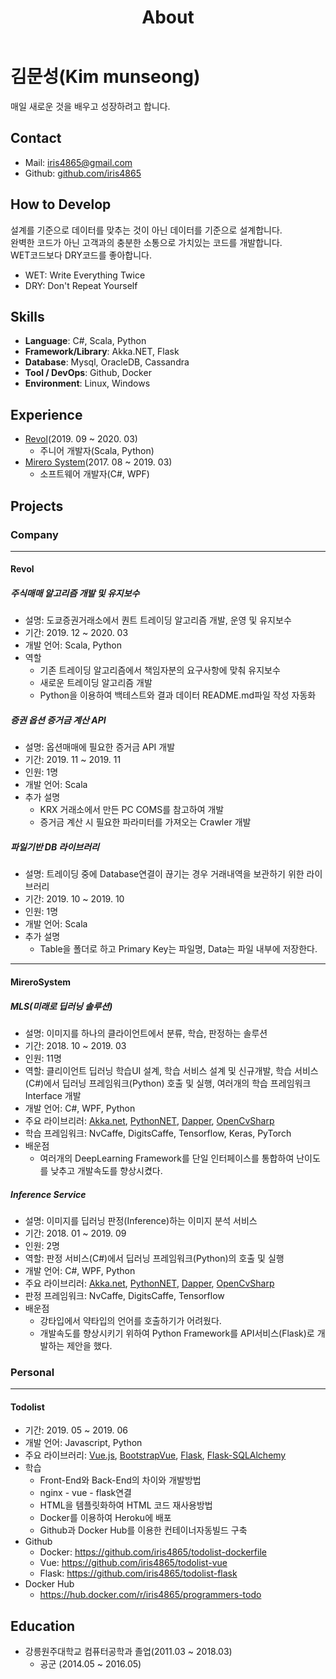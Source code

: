 ﻿---
layout: about
title: About
menu: true
order: 10
---

# 김문성(Kim munseong)
매일 새로운 것을 배우고 성장하려고 합니다.

## Contact
- Mail: iris4865@gmail.com
- Github: [github.com/iris4865](https://github.com/iris4865)


## How to Develop
설계를 기준으로 데이터를 맞추는 것이 아닌 데이터를 기준으로 설계합니다.  
완벽한 코드가 아닌 고객과의 충분한 소통으로 가치있는 코드를 개발합니다.  
WET코드보다 DRY코드를 좋아합니다.
- WET: Write Everything Twice
- DRY: Don't Repeat Yourself


## Skills
- **Language**: C#, Scala, Python
- **Framework/Library**: Akka.NET, Flask
- **Database**: Mysql, OracleDB, Cassandra
- **Tool / DevOps**: Github, Docker
- **Environment**: Linux, Windows


## Experience
- [Revol](https://revol.io/home)(2019. 09 ~ 2020. 03)
  - 주니어 개발자(Scala, Python)
- [Mirero System](http://www.mirero.co.kr/)(2017. 08 ~ 2019. 03)
  - 소프트웨어 개발자(C#, WPF)


## Projects
### Company
---
#### Revol
##### 주식매매 알고리즘 개발 및 유지보수
- 설명: 도쿄증권거래소에서 퀀트 트레이딩 알고리즘 개발, 운영 및 유지보수
- 기간: 2019. 12 ~ 2020. 03
- 개발 언어: Scala, Python
- 역할
  - 기존 트레이딩 알고리즘에서 책임자분의 요구사항에 맞춰 유지보수
  - 새로운 트레이딩 알고리즘 개발
  - Python을 이용하여 백테스트와 결과 데이터 README.md파일 작성 자동화

##### 증권 옵션 증거금 계산 API
- 설명: 옵션매매에 필요한 증거금 API 개발
- 기간: 2019. 11 ~ 2019. 11
- 인원: 1명
- 개발 언어: Scala
- 추가 설명
  - KRX 거래소에서 만든 PC COMS를 참고하여 개발
  - 증거금 계산 시 필요한 파라미터를 가져오는 Crawler 개발

##### 파일기반 DB 라이브러리
- 설명: 트레이딩 중에 Database연결이 끊기는 경우 거래내역을 보관하기 위한 라이브러리
- 기간: 2019. 10 ~ 2019. 10
- 인원: 1명
- 개발 언어: Scala
- 추가 설명
  - Table을 폴더로 하고 Primary Key는 파일명, Data는 파일 내부에 저장한다.

---
#### MireroSystem
##### MLS(미래로 딥러닝 솔루션)
- 설명: 이미지를 하나의 클라이언트에서 분류, 학습, 판정하는 솔루션
- 기간: 2018. 10 ~ 2019. 03
- 인원: 11명
- 역할: 클리이언트 딥러닝 학습UI 설계, 학습 서비스 설계 및 신규개발, 학습 서비스(C#)에서 딥러닝 프레임워크(Python) 호출 및 실행, 여러개의 학습 프레임워크 Interface 개발
- 개발 언어: C#, WPF, Python
- 주요 라이브리러: [Akka.net](https://github.com/akkadotnet/akka.net), [PythonNET](https://github.com/pythonnet/pythonnet), [Dapper](https://github.com/StackExchange/Dapper), [OpenCvSharp](https://github.com/shimat/opencvsharp)
- 학습 프레임워크: NvCaffe, DigitsCaffe, Tensorflow, Keras, PyTorch
- 배운점
  - 여러개의 DeepLearning Framework를 단일 인터페이스를 통합하여 난이도를 낮추고 개발속도를 향상시켰다.

##### Inference Service
- 설명: 이미지를 딥러닝 판정(Inference)하는 이미지 분석 서비스
- 기간: 2018. 01 ~ 2019. 09
- 인원: 2명
- 역할: 판정 서비스(C#)에서 딥러닝 프레임워크(Python)의 호출 및 실행
- 개발 언어: C#, WPF, Python
- 주요 라이브리러: [Akka.net](https://github.com/akkadotnet/akka.net), [PythonNET](https://github.com/pythonnet/pythonnet), [Dapper](https://github.com/StackExchange/Dapper), [OpenCvSharp](https://github.com/shimat/opencvsharp)
- 판정 프레임워크: NvCaffe, DigitsCaffe, Tensorflow
- 배운점
  - 강타입에서 약타입의 언어를 호출하기가 어려웠다.
  - 개발속도를 향상시키기 위하여 Python Framework를 API서비스(Flask)로 개발하는 제안을 했다.


### Personal
---
#### Todolist
- 기간: 2019. 05 ~ 2019. 06
- 개발 언어: Javascript, Python
- 주요 라이브러리: [Vue.js](https://github.com/vuejs/vue), [BootstrapVue](https://github.com/bootstrap-vue/bootstrap-vue), [Flask](https://github.com/pallets/flask/), [Flask-SQLAlchemy](https://github.com/pallets/flask-sqlalchemy/)
- 학습
  - Front-End와 Back-End의 차이와 개발방법
  - nginx - vue - flask연결
  - HTML을 템플릿화하여 HTML 코드 재사용방법
  - Docker를 이용하여 Heroku에 배포
  - Github과 Docker Hub를 이용한 컨테이너자동빌드 구축
- Github
  - Docker: https://github.com/iris4865/todolist-dockerfile
  - Vue: https://github.com/iris4865/todolist-vue
  - Flask: https://github.com/iris4865/todolist-flask
- Docker Hub
  - https://hub.docker.com/r/iris4865/programmers-todo


## Education
- 강릉원주대학교 컴퓨터공학과 졸업(2011.03 ~ 2018.03)
  - 공군 (2014.05 ~ 2016.05)
